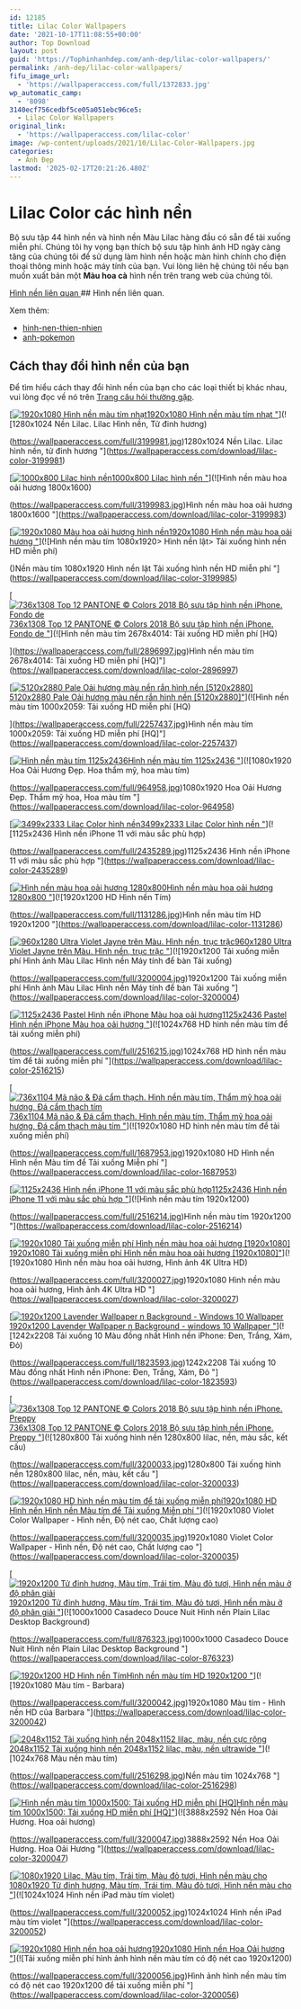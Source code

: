 ```yaml
---
id: 12185
title: Lilac Color Wallpapers
date: '2021-10-17T11:08:55+00:00'
author: Top Download
layout: post
guid: 'https://Tophinhanhdep.com/anh-dep/lilac-color-wallpapers/'
permalink: /anh-dep/lilac-color-wallpapers/
fifu_image_url:
  - 'https://wallpaperaccess.com/full/1372833.jpg'
wp_automatic_camp:
  - '8098'
3140ecf756cedbf5ce05a051ebc96ce5:
  - Lilac Color Wallpapers
original_link:
  - 'https://wallpaperaccess.com/lilac-color'
image: /wp-content/uploads/2021/10/Lilac-Color-Wallpapers.jpg
categories:
  - Ảnh Đẹp
lastmod: '2025-02-17T20:21:26.480Z'
---
```

# Lilac Color các hình nền

Bộ sưu tập 44 hình nền và hình nền Màu Lilac hàng đầu có sẵn để tải xuống miễn phí. Chúng tôi hy vọng bạn thích bộ sưu tập hình ảnh HD ngày càng tăng của chúng tôi để sử dụng làm hình nền hoặc màn hình chính cho điện thoại thông minh hoặc máy tính của bạn. Vui lòng liên hệ chúng tôi nếu bạn muốn xuất bản một **Màu hoa cà** hình nền trên trang web của chúng tôi.

[Hình nền liên quan ](#related) ## Hình nền liên quan.

   
 Xem thêm:

   
- [hinh-nen-thien-nhien](https://tophinhanhdep.com/hinh-nen-dep/hinh-nen-thien-nhien/)
- [anh-pokemon](https://tophinhanhdep.com/anh-anime/anh-pokemon/)

## Cách thay đổi hình nền của bạn

Để tìm hiểu cách thay đổi hình nền của bạn cho các loại thiết bị khác nhau, vui lòng đọc về nó trên [Trang câu hỏi thường gặp](https://tophinhanhdep.com/faq/).

  
[[![1920x1080 Hình nền màu tím nhạt](https://wallpaperaccess.com/full/1372833.jpg)1920x1080 Hình nền màu tím nhạt "](https://wallpaperaccess.com/download/lilac-color-1372833)](![1280x1024 Nền Lilac.  Lilac Hình nền, Tử đinh hương)

(https://wallpaperaccess.com/full/3199981.jpg)1280x1024 Nền Lilac. Lilac hình nền, tử đinh hương "](https://wallpaperaccess.com/download/lilac-color-3199981)

[[![1000x800 Lilac hình nền](https://wallpaperaccess.com/full/3199982.jpg)1000x800 Lilac hình nền "](https://wallpaperaccess.com/download/lilac-color-3199982)](![Hình nền màu hoa oải hương 1800x1600)

(https://wallpaperaccess.com/full/3199983.jpg)Hình nền màu hoa oải hương 1800x1600 "](https://wallpaperaccess.com/download/lilac-color-3199983)

[[![1920x1080 Màu hoa oải hương hình nền](https://wallpaperaccess.com/full/1330290.jpg)1920x1080 Hình nền màu hoa oải hương "](https://wallpaperaccess.com/download/lilac-color-1330290)](![Hình nền màu tím 1080x1920> Hình nền lật> Tải xuống hình nền HD miễn phí)

()Nền màu tím 1080x1920 Hình nền lật Tải xuống hình nền HD miễn phí "](https://wallpaperaccess.com/download/lilac-color-3199985)

[[![736x1308 Top 12 PANTONE © Colors 2018 Bộ sưu tập hình nền iPhone.  Fondo de](https://wallpaperaccess.com/full/3199986.jpg)736x1308 Top 12 PANTONE © Colors 2018 Bộ sưu tập hình nền iPhone. Fondo de "](https://wallpaperaccess.com/download/lilac-color-3199986)](![Hình nền màu tím 2678x4014: Tải xuống HD miễn phí [HQ)

](https://wallpaperaccess.com/full/2896997.jpg)Hình nền màu tím 2678x4014: Tải xuống HD miễn phí \[HQ\]"](https://wallpaperaccess.com/download/lilac-color-2896997)

[[![5120x2880 Pale Oải hương màu nền rắn hình nền [5120x2880]](https://wallpaperaccess.com/full/3199988.png)5120x2880 Pale Oải hương màu nền rắn hình nền \[5120x2880\]"](https://wallpaperaccess.com/download/lilac-color-3199988)](![Hình nền màu tím 1000x2059: Tải xuống HD miễn phí [HQ)

](https://wallpaperaccess.com/full/2257437.jpg)Hình nền màu tím 1000x2059: Tải xuống HD miễn phí \[HQ\]"](https://wallpaperaccess.com/download/lilac-color-2257437)

[[![Hình nền màu tím 1125x2436](https://wallpaperaccess.com/full/1881466.jpg)Hình nền màu tím 1125x2436 "](https://wallpaperaccess.com/download/lilac-color-1881466)](![1080x1920 Hoa Oải Hương Đẹp.  Hoa thẩm mỹ, hoa màu tím)

(https://wallpaperaccess.com/full/964958.jpg)1080x1920 Hoa Oải Hương Đẹp. Thẩm mỹ hoa, Hoa màu tím "](https://wallpaperaccess.com/download/lilac-color-964958)

[[![3499x2333 Lilac Color hình nền](https://wallpaperaccess.com/full/3199993.jpg)3499x2333 Lilac Color hình nền "](https://wallpaperaccess.com/download/lilac-color-3199993)](![1125x2436 Hình nền iPhone 11 với màu sắc phù hợp)

(https://wallpaperaccess.com/full/2435289.jpg)1125x2436 Hình nền iPhone 11 với màu sắc phù hợp "](https://wallpaperaccess.com/download/lilac-color-2435289)

[[![Hình nền màu hoa oải hương 1280x800](https://wallpaperaccess.com/full/3200002.jpg)Hình nền màu hoa oải hương 1280x800 "](https://wallpaperaccess.com/download/lilac-color-3200002)](![1920x1200 HD Hình nền Tím)

(https://wallpaperaccess.com/full/1131286.jpg)Hình nền màu tím HD 1920x1200 "](https://wallpaperaccess.com/download/lilac-color-1131286)

[[![960x1280 Ultra Violet Jayne trên Màu.  Hình nền, trục trặc](https://wallpaperaccess.com/full/740866.jpg)960x1280 Ultra Violet Jayne trên Màu. Hình nền, trục trặc "](https://wallpaperaccess.com/download/lilac-color-740866)](![1920x1200 Tải xuống miễn phí Hình ảnh Màu Lilac Hình nền Máy tính để bàn Tải xuống)

(https://wallpaperaccess.com/full/3200004.jpg)1920x1200 Tải xuống miễn phí Hình ảnh Màu Lilac Hình nền Máy tính để bàn Tải xuống "](https://wallpaperaccess.com/download/lilac-color-3200004)

[[![1125x2436 Pastel Hình nền iPhone Màu hoa oải hương](https://wallpaperaccess.com/full/2811497.jpg)1125x2436 Pastel Hình nền iPhone Màu hoa oải hương "](https://wallpaperaccess.com/download/lilac-color-2811497)](![1024x768 HD hình nền màu tím để tải xuống miễn phí)

(https://wallpaperaccess.com/full/2516215.jpg)1024x768 HD hình nền màu tím để tải xuống miễn phí "](https://wallpaperaccess.com/download/lilac-color-2516215)

[[![736x1104 Mã não & Đá cẩm thạch.  Hình nền màu tím, Thẩm mỹ hoa oải hương, Đá cẩm thạch tím](https://wallpaperaccess.com/full/3200014.jpg)736x1104 Mã não &amp; Đá cẩm thạch. Hình nền màu tím, Thẩm mỹ hoa oải hương, Đá cẩm thạch màu tím "](https://wallpaperaccess.com/download/lilac-color-3200014)](![1920x1080 HD hình nền màu tím để tải xuống miễn phí)

(https://wallpaperaccess.com/full/1687953.jpg)1920x1080 HD Hình nền Hình nền Màu tím để Tải xuống Miễn phí "](https://wallpaperaccess.com/download/lilac-color-1687953)

[[![1125x2436 Hình nền iPhone 11 với màu sắc phù hợp](https://wallpaperaccess.com/full/1532647.jpg)1125x2436 Hình nền iPhone 11 với màu sắc phù hợp "](https://wallpaperaccess.com/download/lilac-color-1532647)](![Hình nền màu tím 1920x1200)

(https://wallpaperaccess.com/full/2516214.jpg)Hình nền màu tím 1920x1200 "](https://wallpaperaccess.com/download/lilac-color-2516214)

[[![1920x1080 Tải xuống miễn phí Hình nền màu hoa oải hương [1920x1080]](https://wallpaperaccess.com/full/3200021.png)1920x1080 Tải xuống miễn phí Hình nền màu hoa oải hương \[1920x1080\]"](https://wallpaperaccess.com/download/lilac-color-3200021)](![1920x1080 Hình nền màu hoa oải hương, Hình ảnh 4K Ultra HD)

(https://wallpaperaccess.com/full/3200027.jpg)1920x1080 Hình nền màu hoa oải hương, Hình ảnh 4K Ultra HD "](https://wallpaperaccess.com/download/lilac-color-3200027)

[[![1920x1200 Lavender Wallpaper n Background - Windows 10 Wallpaper](https://wallpaperaccess.com/full/3200028.jpg)1920x1200 Lavender Wallpaper n Background - windows 10 Wallpaper "](https://wallpaperaccess.com/download/lilac-color-3200028)](![1242x2208 Tải xuống 10 Màu đồng nhất Hình nền iPhone: Đen, Trắng, Xám, Đỏ)

(https://wallpaperaccess.com/full/1823593.jpg)1242x2208 Tải xuống 10 Màu đồng nhất Hình nền iPhone: Đen, Trắng, Xám, Đỏ "](https://wallpaperaccess.com/download/lilac-color-1823593)

[[![736x1308 Top 12 PANTONE © Colors 2018 Bộ sưu tập hình nền iPhone.  Preppy](https://wallpaperaccess.com/full/3200032.jpg)736x1308 Top 12 PANTONE © Colors 2018 Bộ sưu tập hình nền iPhone. Preppy "](https://wallpaperaccess.com/download/lilac-color-3200032)](![1280x800 Tải xuống hình nền 1280x800 lilac, nền, màu sắc, kết cấu)

(https://wallpaperaccess.com/full/3200033.jpg)1280x800 Tải xuống hình nền 1280x800 lilac, nền, màu, kết cấu "](https://wallpaperaccess.com/download/lilac-color-3200033)

[[![1920x1080 HD hình nền màu tím để tải xuống miễn phí](https://wallpaperaccess.com/full/1799732.jpg)1920x1080 HD Hình nền Hình nền Màu tím để Tải xuống Miễn phí "](https://wallpaperaccess.com/download/lilac-color-1799732)](![1920x1080 Violet Color Wallpaper - Hình nền, Độ nét cao, Chất lượng cao)

(https://wallpaperaccess.com/full/3200035.jpg)1920x1080 Violet Color Wallpaper - Hình nền, Độ nét cao, Chất lượng cao "](https://wallpaperaccess.com/download/lilac-color-3200035)

[[![1920x1200 Tử đinh hương, Màu tím, Trái tim, Màu đỏ tươi, Hình nền màu ở độ phân giải](https://wallpaperaccess.com/full/2871831.jpg)1920x1200 Tử đinh hương, Màu tím, Trái tim, Màu đỏ tươi, Hình nền màu ở độ phân giải "](https://wallpaperaccess.com/download/lilac-color-2871831)](![1000x1000 Casadeco Douce Nuit Hình nền Plain Lilac Desktop Background)

(https://wallpaperaccess.com/full/876323.jpg)1000x1000 Casadeco Douce Nuit Hình nền Plain Lilac Desktop Background "](https://wallpaperaccess.com/download/lilac-color-876323)

[[![1920x1200 HD Hình nền Tím](https://wallpaperaccess.com/full/1516147.jpg)Hình nền màu tím HD 1920x1200 "](https://wallpaperaccess.com/download/lilac-color-1516147)](![1920x1080 Màu tím - Barbara)

(https://wallpaperaccess.com/full/3200042.jpg)1920x1080 Màu tím - Hình nền HD của Barbara "](https://wallpaperaccess.com/download/lilac-color-3200042)

[[![2048x1152 Tải xuống hình nền 2048x1152 lilac, màu, nền cực rộng](https://wallpaperaccess.com/full/3200043.jpg)2048x1152 Tải xuống hình nền 2048x1152 lilac, màu, nền ultrawide "](https://wallpaperaccess.com/download/lilac-color-3200043)](![1024x768 Màu nền màu tím)

(https://wallpaperaccess.com/full/2516298.jpg)Nền màu tím 1024x768 "](https://wallpaperaccess.com/download/lilac-color-2516298)

[[![Hình nền màu tím 1000x1500: Tải xuống HD miễn phí [HQ]](https://wallpaperaccess.com/full/1273878.jpg)Hình nền màu tím 1000x1500: Tải xuống HD miễn phí \[HQ\]"](https://wallpaperaccess.com/download/lilac-color-1273878)](![3888x2592 Nền Hoa Oải Hương.  Hoa oải hương)

(https://wallpaperaccess.com/full/3200047.jpg)3888x2592 Nền Hoa Oải Hương. Hoa Oải Hương "](https://wallpaperaccess.com/download/lilac-color-3200047)

[[![1080x1920 Lilac, Màu tím, Trái tim, Màu đỏ tươi, Hình nền màu cho](https://wallpaperaccess.com/full/3200050.jpg) 1080x1920 Tử đinh hương, Màu tím, Trái tim, Màu đỏ tươi, Hình nền màu cho "](https://wallpaperaccess.com/download/lilac-color-3200050)](![1024x1024 Hình nền iPad màu tím violet)

(https://wallpaperaccess.com/full/3200052.jpg)1024x1024 Hình nền iPad màu tím violet "](https://wallpaperaccess.com/download/lilac-color-3200052)

[[![1920x1080 Hình nền hoa oải hương](https://wallpaperaccess.com/full/3200053.jpg)1920x1080 Hình nền Hoa Oải hương "](https://wallpaperaccess.com/download/lilac-color-3200053)](![Tải xuống miễn phí hình ảnh hình nền màu tím có độ nét cao 1920x1200)

(https://wallpaperaccess.com/full/3200056.jpg)Hình ảnh hình nền màu tím có độ nét cao 1920x1200 để tải xuống miễn phí "](https://wallpaperaccess.com/download/lilac-color-3200056)
